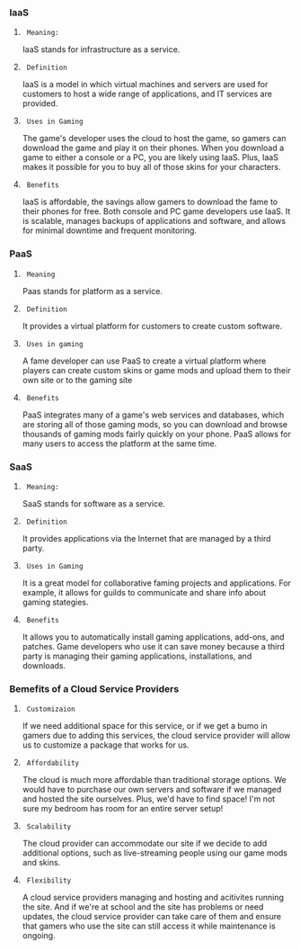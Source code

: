 ### IaaS
1.      Meaning:
    IaaS stands for infrastructure as a service.

2.      Definition
    IaaS is a model in which virtual machines and servers are used for customers to host a wide range of applications, and IT services are provided.

3.      Uses in Gaming
    The game's developer uses the cloud to host the game, so gamers can download the game and play it on their phones. When you download a game to either a console or a PC, you are likely using IaaS. Plus, IaaS makes it possible for you to buy all of those skins for your characters.        

4.      Benefits
    IaaS is affordable, the savings allow gamers to download the fame to their phones for free. Both console and PC game developers use IaaS. It is scalable, manages backups of applications and software, and allows for minimal downtime and frequent monitoring.   

### PaaS
1.      Meaning
    Paas stands for platform as a service.

2.      Definition
    It provides a virtual platform for customers to create custom software.

3.      Uses in gaming
    A fame developer can use PaaS to create a virtual platform where players can create custom skins or game mods and upload them to their own site or to the gaming site          

4.      Benefits
    PaaS integrates many of a game's web services and databases, which are storing all of those gaming mods, so you can download and browse thousands of gaming mods fairly quickly on your phone. PaaS allows for many users to access the platform at the same time.         

### SaaS
1.      Meaning:
    SaaS stands for software as a service.

2.      Definition
   It provides applications via the Internet that are managed by a third party.

3.      Uses in Gaming
    It is a great model for collaborative faming projects and applications. For example, it allows for guilds to communicate and share info about gaming stategies.    

4.      Benefits
    It allows you to automatically install gaming applications, add-ons, and patches. Game developers who use it can save money because a third party is managing their gaming applications, installations, and downloads.

### Bemefits of a Cloud Service Providers
1.      Customizaion
    If we need additional space for this service, or if we get a bumo in gamers due to adding this services, the cloud service provider will allow us to customize a package that works for us.

2.      Affordability
    The cloud is much more affordable than traditional storage options. We would have to purchase our own servers and software if we managed and hosted the site ourselves. Plus, we'd have to find space! I'm not sure my bedroom has room for an entire server setup!

3.      Scalability
    The cloud provider can accommodate our site if we decide to add additional options, such as live-streaming people using our game mods and skins.

4.      Flexibility
    A cloud service providers managing and hosting and acitivites running the site. And if we're at school and the site has problems or need updates, the cloud service provider can take care of them and ensure that gamers who use the site can still access it while maintenance is ongoing.